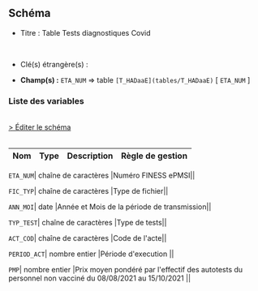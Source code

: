 ## Schéma


- Titre : Table Tests diagnostiques Covid
<br />



- Clé(s) étrangère(s) : <br />

- **Champ(s) :** `ETA_NUM`
  => table `[T_HADaaE](tables/T_HADaaE)` [ `ETA_NUM` ]<br />

 
### Liste des variables
<br />
<div>
    <a href="https://gitlab.com/healthdatahub/applications-du-hdh/schema-snds/-/tree/master/schemas/T_HADaaSUP_DSC/T_HADaaSUP_DSC.json"
       target="_blank" rel="noopener noreferrer">> Éditer le schéma</a>
</div>
<br />

Nom | Type | Description | Règle de gestion
-|-|-|-



`ETA_NUM`| chaîne de caractères |Numéro FINESS ePMSI||

`FIC_TYP`| chaîne de caractères |Type de fichier||

`ANN_MOI`| date |Année et Mois de la période de transmission||

`TYP_TEST`| chaîne de caractères |Type de tests||

`ACT_COD`| chaîne de caractères |Code de l'acte||

`PERIOD_ACT`| nombre entier |Période d'execution ||

`PMP`| nombre entier |Prix moyen pondéré par l'effectif des autotests du personnel non vacciné du 08/08/2021 au 15/10/2021 ||

